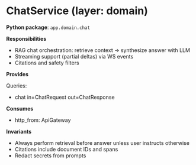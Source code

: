 # ChatService (layer: domain)

**Python package**: `app.domain.chat`

**Responsibilities**

- RAG chat orchestration: retrieve context → synthesize answer with LLM
- Streaming support (partial deltas) via WS events
- Citations and safety filters

**Provides**

Queries:
- chat in=ChatRequest out=ChatResponse

**Consumes**

- http_from: ApiGateway

**Invariants**

- Always perform retrieval before answer unless user instructs otherwise
- Citations include document IDs and spans
- Redact secrets from prompts


